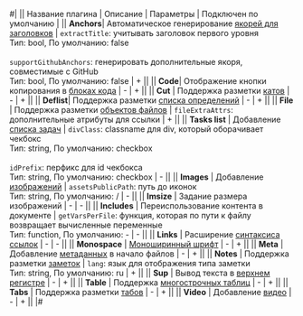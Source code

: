 #|
|| Название плагина | Описание | Параметры | Подключен по умолчанию |
|| **Anchors**| Автоматическое генерирование [якорей для заголовков](../syntax/base.md#headers) | `extractTitle`: учитывать заголовок первого уровня</br> Тип: bool, По умолчанию: false </br></br>`supportGithubAnchors`: генерировать дополнительные якоря, совместимые с GitHub</br> Тип: bool, По умолчанию: false | + ||
|| **Code**| Отображение кнопки копирования в [блоках кода](../syntax/code.md#block) | - | + ||
|| **Cut** | Поддержка разметки [катов](../syntax/cuts-tabs.md#cuts) | - | + ||
|| **Deflist**| Поддержка разметки [списка определений](../syntax/lists.md#terms) | - | + ||
|| **File** | Поддержка разметки [объектов файлов](../syntax/links.md#files) | `fileExtraAttrs`: дополнительные атрибуты для ссылки | + ||
|| **Tasks list** | Добавление [списка задач](../syntax/additional.md#tasks-list) | `divClass`: classname для div, который оборачивает чекбокс</br> Тип: string, По умолчанию: checkbox </br></br> `idPrefix`: перфикс для id чекбокса</br> Тип: string, По умолчанию: checkbox | - ||
|| **Images** | Добавление [изображений](../syntax/media.md#images) | `assetsPublicPath`: путь до иконок</br> Тип: string, По умолчанию: / | - ||
|| **Imsize** | Задание размера изображений | - | - ||
|| **Includes** | Переиспользование контента в документе | `getVarsPerFile`: функция, которая по пути к файлу возвращает вычисленные переменные</br> Тип: function, По умолчанию: -  | - ||
|| **Links** | Расширение [синтаксиса ссылок](../syntax/links.md) | - | - ||
|| **Monospace** | [Моноширинный шрифт](../syntax/base.md) | - | + ||
|| **Meta** | Добавление [метаданных](../syntax/meta.md#meta) в начало файлов | - | + ||
|| **Notes** | Поддержка разметки [заметок](../syntax/notes.md) | `lang`: язык для отображения типа заметки</br> Тип: string, По умолчанию: ru | + ||
|| **Sup** | Вывод текста в [верхнем регистре](../syntax/base.md#line) | - | + ||
|| **Table** | Поддержка [многострочных таблиц](../syntax/tables/multiline.md) | - | + ||
|| **Tabs** | Поддержка разметки [табов](../syntax/cuts-tabs.md#tabs) | - | + ||
|| **Video** | Добавление [видео](../syntax/media.md#video) | - | + ||
|#
